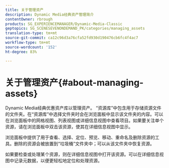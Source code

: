 ```yaml
---
title: 关于管理资产
description: Dynamic Media经典资产管理简介
contentOwner: rbrough
products: SG_EXPERIENCEMANAGER/Dynamic-Media-Classic
geptopics: SG_SCENESEVENONDEMAND_PK/categories/managing_assets
translation-type: tm+mt
source-git-commit: ca12c96d3a76cfa52fd930d190476cb6fc4f4ac7
workflow-type: tm+mt
source-wordcount: '152'
ht-degree: 83%

---
```



# 关于管理资产{#about-managing-assets}

Dynamic Media经典优惠资产库以管理资产。 “资源库”中包含用于存储资源文件的文件夹。在“资源库”中选择文件夹时会在浏览面板中显示该文件夹的内容。可以在浏览面板中的网格视图、列表视图或详细信息视图中查看项目。如果要关注单个资源，请在浏览面板中双击该资源，使其在详细信息视图中显示。

浏览面板中提供了用于查看、选择、定位、预览、移动、重命名及删除资源的工具。删除的资源会被放置到“垃圾桶”文件夹中；可以从该文件夹中恢复资源。

如果要检查或处理某个资源，则在详细信息视图中打开该资源。可以在详细信息视图中记录元数据，以便更轻松地定位和处理资源。
